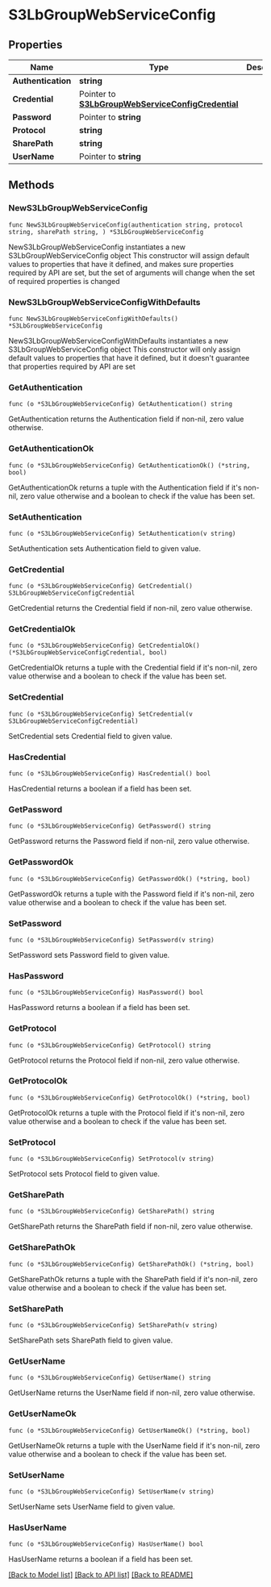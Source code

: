 # S3LbGroupWebServiceConfig

## Properties

Name | Type | Description | Notes
------------ | ------------- | ------------- | -------------
**Authentication** | **string** |  | 
**Credential** | Pointer to [**S3LbGroupWebServiceConfigCredential**](S3LbGroupWebServiceConfigCredential.md) |  | [optional] 
**Password** | Pointer to **string** |  | [optional] 
**Protocol** | **string** |  | 
**SharePath** | **string** |  | 
**UserName** | Pointer to **string** |  | [optional] 

## Methods

### NewS3LbGroupWebServiceConfig

`func NewS3LbGroupWebServiceConfig(authentication string, protocol string, sharePath string, ) *S3LbGroupWebServiceConfig`

NewS3LbGroupWebServiceConfig instantiates a new S3LbGroupWebServiceConfig object
This constructor will assign default values to properties that have it defined,
and makes sure properties required by API are set, but the set of arguments
will change when the set of required properties is changed

### NewS3LbGroupWebServiceConfigWithDefaults

`func NewS3LbGroupWebServiceConfigWithDefaults() *S3LbGroupWebServiceConfig`

NewS3LbGroupWebServiceConfigWithDefaults instantiates a new S3LbGroupWebServiceConfig object
This constructor will only assign default values to properties that have it defined,
but it doesn't guarantee that properties required by API are set

### GetAuthentication

`func (o *S3LbGroupWebServiceConfig) GetAuthentication() string`

GetAuthentication returns the Authentication field if non-nil, zero value otherwise.

### GetAuthenticationOk

`func (o *S3LbGroupWebServiceConfig) GetAuthenticationOk() (*string, bool)`

GetAuthenticationOk returns a tuple with the Authentication field if it's non-nil, zero value otherwise
and a boolean to check if the value has been set.

### SetAuthentication

`func (o *S3LbGroupWebServiceConfig) SetAuthentication(v string)`

SetAuthentication sets Authentication field to given value.


### GetCredential

`func (o *S3LbGroupWebServiceConfig) GetCredential() S3LbGroupWebServiceConfigCredential`

GetCredential returns the Credential field if non-nil, zero value otherwise.

### GetCredentialOk

`func (o *S3LbGroupWebServiceConfig) GetCredentialOk() (*S3LbGroupWebServiceConfigCredential, bool)`

GetCredentialOk returns a tuple with the Credential field if it's non-nil, zero value otherwise
and a boolean to check if the value has been set.

### SetCredential

`func (o *S3LbGroupWebServiceConfig) SetCredential(v S3LbGroupWebServiceConfigCredential)`

SetCredential sets Credential field to given value.

### HasCredential

`func (o *S3LbGroupWebServiceConfig) HasCredential() bool`

HasCredential returns a boolean if a field has been set.

### GetPassword

`func (o *S3LbGroupWebServiceConfig) GetPassword() string`

GetPassword returns the Password field if non-nil, zero value otherwise.

### GetPasswordOk

`func (o *S3LbGroupWebServiceConfig) GetPasswordOk() (*string, bool)`

GetPasswordOk returns a tuple with the Password field if it's non-nil, zero value otherwise
and a boolean to check if the value has been set.

### SetPassword

`func (o *S3LbGroupWebServiceConfig) SetPassword(v string)`

SetPassword sets Password field to given value.

### HasPassword

`func (o *S3LbGroupWebServiceConfig) HasPassword() bool`

HasPassword returns a boolean if a field has been set.

### GetProtocol

`func (o *S3LbGroupWebServiceConfig) GetProtocol() string`

GetProtocol returns the Protocol field if non-nil, zero value otherwise.

### GetProtocolOk

`func (o *S3LbGroupWebServiceConfig) GetProtocolOk() (*string, bool)`

GetProtocolOk returns a tuple with the Protocol field if it's non-nil, zero value otherwise
and a boolean to check if the value has been set.

### SetProtocol

`func (o *S3LbGroupWebServiceConfig) SetProtocol(v string)`

SetProtocol sets Protocol field to given value.


### GetSharePath

`func (o *S3LbGroupWebServiceConfig) GetSharePath() string`

GetSharePath returns the SharePath field if non-nil, zero value otherwise.

### GetSharePathOk

`func (o *S3LbGroupWebServiceConfig) GetSharePathOk() (*string, bool)`

GetSharePathOk returns a tuple with the SharePath field if it's non-nil, zero value otherwise
and a boolean to check if the value has been set.

### SetSharePath

`func (o *S3LbGroupWebServiceConfig) SetSharePath(v string)`

SetSharePath sets SharePath field to given value.


### GetUserName

`func (o *S3LbGroupWebServiceConfig) GetUserName() string`

GetUserName returns the UserName field if non-nil, zero value otherwise.

### GetUserNameOk

`func (o *S3LbGroupWebServiceConfig) GetUserNameOk() (*string, bool)`

GetUserNameOk returns a tuple with the UserName field if it's non-nil, zero value otherwise
and a boolean to check if the value has been set.

### SetUserName

`func (o *S3LbGroupWebServiceConfig) SetUserName(v string)`

SetUserName sets UserName field to given value.

### HasUserName

`func (o *S3LbGroupWebServiceConfig) HasUserName() bool`

HasUserName returns a boolean if a field has been set.


[[Back to Model list]](../README.md#documentation-for-models) [[Back to API list]](../README.md#documentation-for-api-endpoints) [[Back to README]](../README.md)


